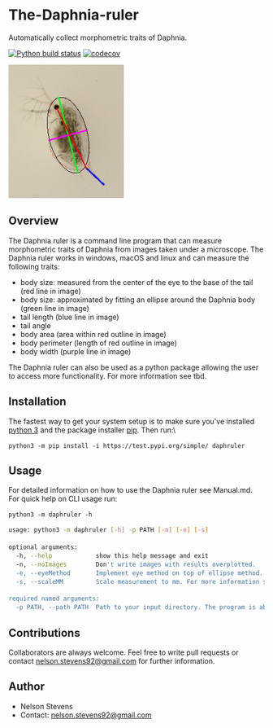 # The-Daphnia-ruler
Automatically collect morphometric traits of Daphnia.
<!-- badges: start -->
[![Python build status](https://github.com/nelstevens/The-Daphnia-ruler/workflows/build/badge.svg)](https://github.com/nelstevens/The-Daphnia-ruler/actions)
[![codecov](https://codecov.io/gh/nelstevens/The-Daphnia-ruler/branch/proper/graph/badge.svg?token=1268756M42)](https://codecov.io/gh/nelstevens/The-Daphnia-ruler)
<!-- badges: end -->

![](images/final_product_fin.jpg)
## Overview
The Daphnia ruler is a command line program that can measure morphometric traits of Daphnia from images taken under a microscope. 
The Daphnia ruler works in windows, macOS and linux and can measure the following traits:
* body size: measured from the center of the eye to the base of the tail (red line in image)
* body size: approximated by fitting an ellipse around the Daphnia body (green line in image)
* tail length (blue line in image)
* tail angle
* body area (area within red outline in image)
* body perimeter (length of red outline in image)
* body width (purple line in image)

The Daphnia ruler can also be used as a python package allowing the user to access more functionality. For more information see tbd.


## Installation
The fastest way to get your system setup is to make sure you've installed [python 3](https://www.python.org/) and the package installer [pip](https://pypi.org/project/pip/). Then run:\
```
python3 -m pip install -i https://test.pypi.org/simple/ daphruler
```

## Usage
For detailed information on how to use the Daphnia ruler see Manual.md. For quick help on CLI usage run:
```
python3 -m daphruler -h
```

```bash
usage: python3 -m daphruler [-h] -p PATH [-n] [-e] [-s]

optional arguments:
  -h, --help            show this help message and exit
  -n, --noImages        Don't write images with results overplotted.
  -e, --eyeMethod       Implement eye method on top of ellipse method.
  -s, --scaleMM         Scale measurement to mm. For more information see README.md

required named arguments:
  -p PATH, --path PATH  Path to your input directory. The program is able to loop through subdirectories of the input.
```

## Contributions
Collaborators are always welcome. Feel free to write pull requests or contact nelson.stevens92@gmail.com for further information.

## Author
* Nelson Stevens
* Contact: nelson.stevens92@gmail.com
